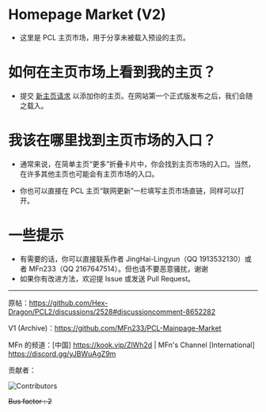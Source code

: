 # Homepage Market (V2)

- 这里是 PCL 主页市场，用于分享未被载入预设的主页。

# 如何在主页市场上看到我的主页？

- 提交 [新主页请求](https://github.com/HomePlaza-Of-PCL2/Homepage-Market/issues/new?assignees=&labels=%E6%96%B0%E4%B8%BB%E9%A1%B5&projects=&template=new.yml) 以添加你的主页。在网站第一个正式版发布之后，我们会随之载入。

# 我该在哪里找到主页市场的入口？

- 通常来说，在简单主页“更多”折叠卡片中，你会找到主页市场的入口。当然，在许多其他主页也可能会有主页市场的入口。

- 你也可以直接在 PCL 主页“联网更新”一栏填写主页市场直链，同样可以打开。

# 一些提示

- 有需要的话，你可以直接联系作者 JingHai-Lingyun（QQ 1913532130）或者 MFn233（QQ 2167647514）。但也请不要恶意骚扰，谢谢
- 如果你有改进方法，欢迎提 Issue 或发送 Pull Request。

---

原帖：https://github.com/Hex-Dragon/PCL2/discussions/2528#discussioncomment-8652282

V1 (Archive)：https://github.com/MFn233/PCL-Mainpage-Market

MFn 的频道：[中国] https://kook.vip/ZlWh2d | MFn's Channel [International] https://discord.gg/yJBWuAgZ9m

贡献者：

![Contributors](https://contrib.rocks/image?repo=HomePlaza-Of-PCL2/Homepage-Market)

~~Bus factor : 2~~
